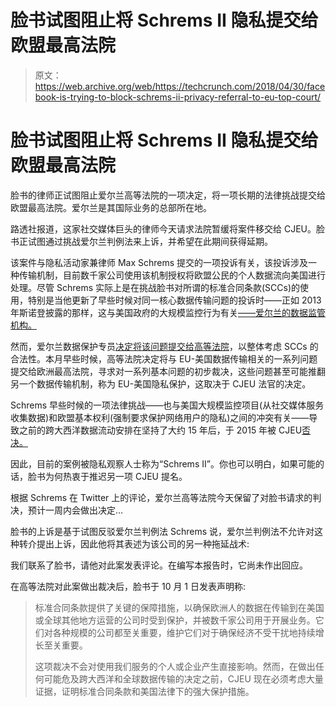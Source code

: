 # 脸书试图阻止将 Schrems II 隐私提交给欧盟最高法院 

> 原文：<https://web.archive.org/web/https://techcrunch.com/2018/04/30/facebook-is-trying-to-block-schrems-ii-privacy-referral-to-eu-top-court/>

# 脸书试图阻止将 Schrems II 隐私提交给欧盟最高法院

脸书的律师正试图阻止爱尔兰高等法院的一项决定，将一项长期的法律挑战提交给欧盟最高法院。爱尔兰是其国际业务的总部所在地。

路透社报道，这家社交媒体巨头的律师今天请求法院暂缓将案件移交给 CJEU。脸书正试图通过挑战爱尔兰判例法来上诉，并希望在此期间获得延期。

该案件与隐私活动家兼律师 Max Schrems 提交的一项投诉有关，该投诉涉及一种传输机制，目前数千家公司使用该机制授权将欧盟公民的个人数据流向美国进行处理。尽管 Schrems 实际上是在挑战脸书对所谓的标准合同条款(SCCs)的使用，特别是当他更新了早些时候对同一核心数据传输问题的投诉时——正如 2013 年斯诺登披露的那样，这与美国政府的大规模监控行为有关[——爱尔兰的数据监管机构。](https://web.archive.org/web/20221217081938/https://techcrunch.com/2013/06/26/europe-v-prism/)

然而，爱尔兰数据保护专员[决定将该问题提交给高等法院](https://web.archive.org/web/20221217081938/https://techcrunch.com/2016/05/25/more-uncertainty-over-eu-us-data-flows-as-irish-dpa-warns-on-legality-of-model-contract-clauses/)，以整体考虑 SCCs 的合法性。本月早些时候，高等法院决定将与 EU-美国数据传输相关的一系列问题提交给欧洲最高法院，寻求对一系列基本问题的初步裁决，这些问题甚至可能推翻另一个数据传输机制，称为 EU-美国隐私保护，这取决于 CJEU 法官的决定。

Schrems 早些时候的一项法律挑战——也与美国大规模监控项目(从社交媒体服务收集数据)和欧盟基本权利(强制要求保护网络用户的隐私)之间的冲突有关——导致之前的跨大西洋数据流动安排在坚持了大约 15 年后，于 2015 年被 CJEU[否决。](https://web.archive.org/web/20221217081938/https://techcrunch.com/2015/10/06/europes-top-court-strikes-down-safe-harbor-data-transfer-agreement-with-u-s/)

因此，目前的案例被隐私观察人士称为“Schrems II”。你也可以明白，如果可能的话，脸书为何热衷于推迟另一项 CJEU 提名。

根据 Schrems 在 Twitter 上的评论，爱尔兰高等法院今天保留了对脸书请求的判决，预计一周内会做出决定…

脸书的上诉是基于试图反驳爱尔兰判例法 Schrems 说，爱尔兰判例法不允许对这种转介提出上诉，因此他将其表述为该公司的另一种拖延战术:

我们联系了脸书，请他对此案发表评论。在编写本报告时，它尚未作出回应。

在高等法院对此案做出裁决后，脸书于 10 月 1 日发表声明称:

> 标准合同条款提供了关键的保障措施，以确保欧洲人的数据在传输到在美国或全球其他地方运营的公司时受到保护，并被数千家公司用于开展业务。它们对各种规模的公司都至关重要，维护它们对于确保经济不受干扰地持续增长至关重要。
> 
> 这项裁决不会对使用我们服务的个人或企业产生直接影响。然而，在做出任何可能危及跨大西洋和全球数据传输的决定之前，CJEU 现在必须考虑大量证据，证明标准合同条款和美国法律下的强大保护措施。